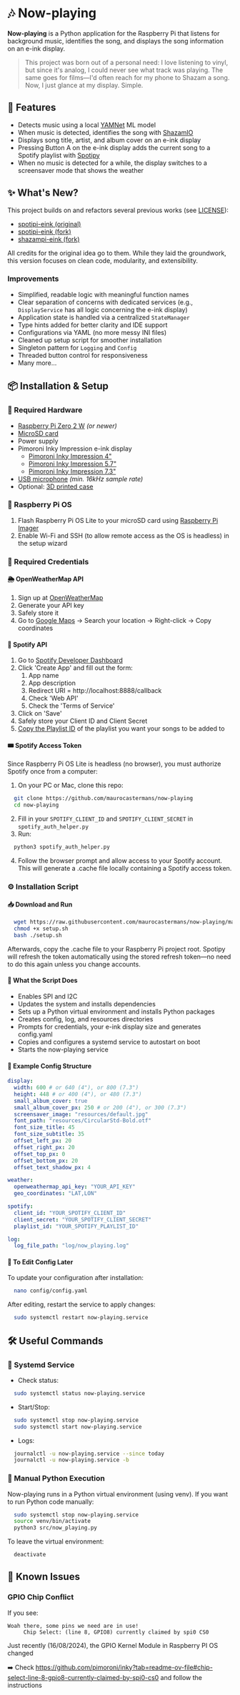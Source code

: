 # 🎶 Now-playing

**Now-playing** is a Python application for the Raspberry Pi that listens for background music, identifies the
song, and displays the song information on an e-ink display.

> This project was born out of a personal need: I love listening to vinyl, but since it's analog, I could never see what
> track was playing. The same goes for films—I'd often reach for my phone to Shazam a song. Now, I just glance at my
> display. Simple.

## 🚀 Features

- Detects music using a
  local [YAMNet](https://www.kaggle.com/models/google/yamnet/tensorFlow2/yamnet/1?tfhub-redirect=true) ML model
- When music is detected, identifies the song with [ShazamIO](https://github.com/shazamio/ShazamIO)
- Displays song title, artist, and album cover on an e-ink display
- Pressing Button A on the e-ink display adds the current song to a Spotify playlist
  with [Spotipy](https://spotipy.readthedocs.io/en/2.25.1/)
- When no music is detected for a while, the display switches to a screensaver mode that shows the weather

## ✨ What's New?

This project builds on and refactors several previous works (see [LICENSE](./LICENSE)):

- [spotipi-eink (original)](https://github.com/ryanwa18/spotipi-eink)
- [spotipi-eink (fork)](https://github.com/Gabbajoe/spotipi-eink)
- [shazampi-eink (fork)](https://github.com/ravi72munde/shazampi-eink)

All credits for the original idea go to them. While they laid the groundwork, this version focuses on clean code,
modularity, and extensibility.

### Improvements

- Simplified, readable logic with meaningful function names
- Clear separation of concerns with dedicated services (e.g., `DisplayService` has all logic concerning the e-ink
  display)
- Application state is handled via a centralized `StateManager`
- Type hints added for better clarity and IDE support
- Configurations via YAML (no more messy INI files)
- Cleaned up setup script for smoother installation
- Singleton pattern for `Logging` and `Config`
- Threaded button control for responsiveness
- Many more...

## 📦 Installation & Setup

### 🔧 Required Hardware

- [Raspberry Pi Zero 2 W](https://www.raspberrypi.com/products/raspberry-pi-zero-2-w/) *(or newer)*
- [MicroSD card](https://www.raspberrypi.com/products/sd-cards/)
- Power supply
- Pimoroni Inky Impression e-ink display
    - [Pimoroni Inky Impression 4"](https://shop.pimoroni.com/products/inky-impression-4?variant=39599238807635)
    - [Pimoroni Inky Impression 5.7"](https://shop.pimoroni.com/products/inky-impression-5-7?variant=32298701324371)
    - [Pimoroni Inky Impression 7.3"](https://shop.pimoroni.com/products/inky-impression-7-3?variant=55186435244411)
- [USB microphone](https://www.amazon.com.be/microphone-portable-enregistrement-vid%C3%A9oconf%C3%A9rences-n%C3%A9cessaire/dp/B09PVPPRF2?source=ps-sl-shoppingads-lpcontext&ref_=fplfs&ref_=fplfs&psc=1&smid=A3HYZLWFA5CWB0&gQT=1) *(min. 16kHz sample rate)*
- Optional: [3D printed case](https://github.com/scripsi/inky-impression-case)

### 🥧 Raspberry Pi OS

1. Flash Raspberry Pi OS Lite to your microSD card
   using [Raspberry Pi Imager](https://www.raspberrypi.com/documentation/computers/getting-started.html#installing-the-operating-system)
2. Enable Wi-Fi and SSH (to allow remote access as the OS is headless) in the setup wizard

### 🔐 Required Credentials

#### 🌦️ OpenWeatherMap API

1. Sign up at [OpenWeatherMap](https://openweathermap.org/)
2. Generate your API key
3. Safely store it
4. Go to [Google Maps](https://www.google.com/maps) → Search your location → Right-click → Copy coordinates

#### 🎵 Spotify API

1. Go to [Spotify Developer Dashboard](https://developer.spotify.com/dashboard)
2. Click 'Create App' and fill out the form:
    1. App name
    2. App description
    3. Redirect URI = http://localhost:8888/callback
    4. Check 'Web API'
    5. Check the 'Terms of Service'
3. Click on 'Save'
4. Safely store your Client ID and Client Secret
5. [Copy the Playlist ID](https://clients.caster.fm/knowledgebase/110/How-to-find-Spotify-playlist-ID.html#:~:text=To%20find%20the%20Spotify%20playlist,Link%22%20under%20the%20Share%20menu.&text=The%20playlist%20id%20is%20the,after%20playlist%2F%20as%20marked%20above.)
   of the playlist you want your songs to be added to

#### 🎟 Spotify Access Token

Since Raspberry Pi OS Lite is headless (no browser), you must authorize Spotify once from a computer:

1. On your PC or Mac, clone this repo:

```bash 
  git clone https://github.com/maurocastermans/now-playing
  cd now-playing
```

2. Fill in your `SPOTIFY_CLIENT_ID` and `SPOTIFY_CLIENT_SECRET` in `spotify_auth_helper.py`
3. Run:

```bash
  python3 spotify_auth_helper.py
```

4. Follow the browser prompt and allow access to your Spotify account. This will generate a .cache file locally
   containing a Spotify access token.

### ⚙️ Installation Script

#### 📥 Download and Run

```bash
  wget https://raw.githubusercontent.com/maurocastermans/now-playing/main/setup.sh
  chmod +x setup.sh
  bash ./setup.sh
```

Afterwards, copy the .cache file to your Raspberry Pi project root. Spotipy will refresh the token automatically using
the stored refresh token—no need to do this again unless you change accounts.

#### 🧙 What the Script Does

- Enables SPI and I2C
- Updates the system and installs dependencies
- Sets up a Python virtual environment and installs Python packages
- Creates config, log, and resources directories
- Prompts for credentials, your e-ink display size and generates config.yaml
- Copies and configures a systemd service to autostart on boot
- Starts the now-playing service

#### 📂 Example Config Structure

```yaml
display:
  width: 600 # or 640 (4"), or 800 (7.3")
  height: 448 # or 400 (4"), or 480 (7.3")
  small_album_cover: true
  small_album_cover_px: 250 # or 200 (4"), or 300 (7.3")
  screensaver_image: "resources/default.jpg"
  font_path: "resources/CircularStd-Bold.otf"
  font_size_title: 45
  font_size_subtitle: 35
  offset_left_px: 20
  offset_right_px: 20
  offset_top_px: 0
  offset_bottom_px: 20
  offset_text_shadow_px: 4

weather:
  openweathermap_api_key: "YOUR_API_KEY"
  geo_coordinates: "LAT,LON"

spotify:
  client_id: "YOUR_SPOTIFY_CLIENT_ID"
  client_secret: "YOUR_SPOTIFY_CLIENT_SECRET"
  playlist_id: "YOUR_SPOTIFY_PLAYLIST_ID"

log:
  log_file_path: "log/now_playing.log"
```

#### 📝 To Edit Config Later

To update your configuration after installation:

```bash
  nano config/config.yaml
```

After editing, restart the service to apply changes:

```bash
  sudo systemctl restart now-playing.service
```

## 🛠 Useful Commands

### 🔁 Systemd Service

- Check status:

```bash
  sudo systemctl status now-playing.service
```

- Start/Stop:

```bash
  sudo systemctl stop now-playing.service
  sudo systemctl start now-playing.service
```

- Logs:

```bash
  journalctl -u now-playing.service --since today
  journalctl -u now-playing.service -b
```

### 🧪 Manual Python Execution

Now-playing runs in a Python virtual environment (using venv). If you want to run Python code manually:

```bash
  sudo systemctl stop now-playing.service
  source venv/bin/activate
  python3 src/now_playing.py
```

To leave the virtual environment:

```bash
  deactivate
```

## 🐛 Known Issues

### GPIO Chip Conflict

If you see:

```
Woah there, some pins we need are in use!
     Chip Select: (line 8, GPIO8) currently claimed by spi0 CS0
```

Just recently (16/08/2024), the GPIO Kernel Module in Raspberry PI OS changed

➡️ Check https://github.com/pimoroni/inky?tab=readme-ov-file#chip-select-line-8-gpio8-currently-claimed-by-spi0-cs0 and
follow the instructions




